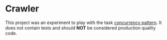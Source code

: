 # Crawler

This project was an experiment to play with the task [concurrency pattern](https://github.com/ardanlabs/gotraining/tree/master/topics/concurrency_patterns/task). It does not contain tests and should **NOT** be considered production quality code.
